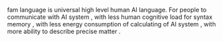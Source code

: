 fam language is universal high level human AI language.
For people to communicate with AI system ,
with less human cognitive load for syntax memory , 
with less energy consumption of calculating of AI system , 
with more ability to describe precise matter . 

